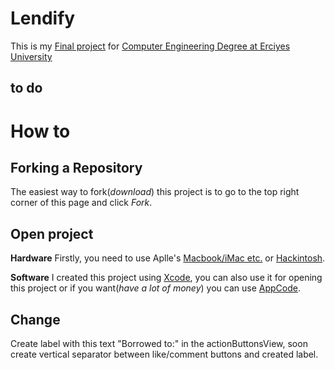 # Lendify
This is my [Final project](https://dbp.erciyes.edu.tr/Courses/Course.aspx?Course=/bXQvOm7wzQ=) for [Computer Engineering Degree at Erciyes University](http://bm.erciyes.edu.tr/en/index.html)
## to do

# How to

## Forking a Repository
The easiest way to fork(_download_) this project is to go to the top right corner of this page and click *Fork*.

## Open project
**Hardware**
Firstly, you need to use Aplle's [Macbook/iMac etc.](https://www.apple.com/mac/) or [Hackintosh](http://www.hackintosh.com/).

**Software**
I created this project using [Xcode](https://itunes.apple.com/us/app/xcode/id497799835?mt=12), you can also use it for opening this project or if you want(_have a lot of money_) you can use [AppCode](https://www.jetbrains.com/objc/?fromMenu).
    
    

## Change
Create label with this text "Borrowed to:" in the actionButtonsView, soon create vertical separator between like/comment buttons and created label.

